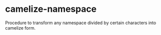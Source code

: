 camelize-namespace
==================

Procedure to transform any namespace divided by certain characters into camelize form.
